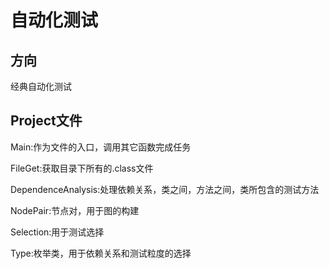 # 自动化测试

## 方向

经典自动化测试

## Project文件

Main:作为文件的入口，调用其它函数完成任务

FileGet:获取目录下所有的.class文件

DependenceAnalysis:处理依赖关系，类之间，方法之间，类所包含的测试方法

NodePair:节点对，用于图的构建

Selection:用于测试选择

Type:枚举类，用于依赖关系和测试粒度的选择





